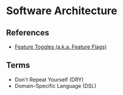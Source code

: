 # Software Architecture

<!--
https://github.com/mehdihadeli/awesome-software-architecture

https://www.linkedin.com/learning/paths/become-a-software-developer
https://www.linkedin.com/learning/software-architecture-from-developer-to-architect/wisdom-in-software-engineering
https://www.linkedin.com/learning/software-architecture-patterns-for-developers/best-practices-and-blueprints
-->

## References

- [Feature Toggles (a.k.a. Feature Flags)](/feature-toggles.md)

## Terms

- Don't Repeat Yourself (DRY)
- Domain-Specific Language (DSL)
